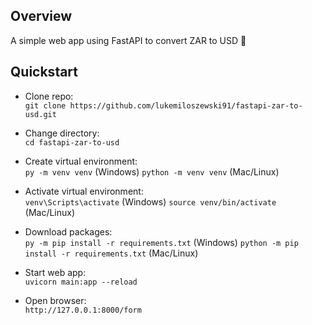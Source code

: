 ## Overview

A simple web app using FastAPI to convert ZAR to USD 💱

## Quickstart

* Clone repo:  
`git clone https://github.com/lukemiloszewski91/fastapi-zar-to-usd.git`

* Change directory:  
`cd fastapi-zar-to-usd`

* Create virtual environment:  
`py -m venv venv` (Windows)
`python -m venv venv` (Mac/Linux)

* Activate virtual environment:  
`venv\Scripts\activate` (Windows)
`source venv/bin/activate` (Mac/Linux)

* Download packages:  
`py -m pip install -r requirements.txt` (Windows)
`python -m pip install -r requirements.txt` (Mac/Linux)

* Start web app:   
`uvicorn main:app --reload`

* Open browser:   
`http://127.0.0.1:8000/form`
